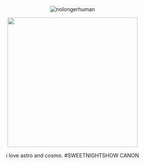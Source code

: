 <div align="center">
<img src="https://komarev.com/ghpvc/?username=noIongerhuman&label=MY_VIEWERS_&color=4EC15E&style=flat" alt="noIongerhuman" /> </p>


<img src="https://file.garden/Zx77GzTd0wvX9kE3/3ce0734319fa6fa1f45feb3d7276ff5a.png" width=350>

i love astro and cosmo. #SWEETNIGHTSHOW CANON

